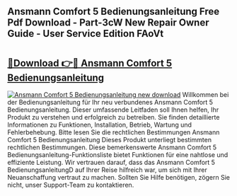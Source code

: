 ## Ansmann Comfort 5 Bedienungsanleitung Free Pdf Download - Part-3cW New Repair Owner Guide - User Service Edition FAoVt

# <h2><a href="http://df157k.blite.top/?on=Ansmann+Comfort+5+Bedienungsanleitung">🔗Download 👉🔴 Ansmann Comfort 5 Bedienungsanleitung</a></h2>

[![Ansmann Comfort 5 Bedienungsanleitung new download](https://i.imgur.com/lujVjoI.png)](http://df157k.blite.top/?on=Ansmann+Comfort+5+Bedienungsanleitung)
Willkommen bei der Bedienungsanleitung für Ihr neu verbundenes Ansmann Comfort 5 Bedienungsanleitung. Dieser umfassende Leitfaden soll Ihnen helfen, Ihr Produkt zu verstehen und erfolgreich zu betreiben. Sie finden detaillierte Informationen zu Funktionen, Installation, Betrieb, Wartung und Fehlerbehebung. Bitte lesen Sie die rechtlichen Bestimmungen Ansmann Comfort 5 Bedienungsanleitung Dieses Produkt unterliegt bestimmten rechtlichen Bestimmungen. Diese bemerkenswerte Ansmann Comfort 5 Bedienungsanleitung-Funktionsliste bietet Funktionen für eine nahtlose und effiziente Leistung. Wir vertrauen darauf, dass das Ansmann Comfort 5 BedienungsanleitungD auf Ihrer Reise hilfreich war, um sich mit Ihrer Neuanschaffung vertraut zu machen. Sollten Sie Hilfe benötigen, zögern Sie nicht, unser Support-Team zu kontaktieren.
